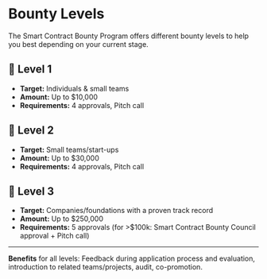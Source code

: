 
# Bounty Levels
The Smart Contract Bounty Program offers different bounty levels to help you best depending on your current stage.

## :hatching_chick: Level 1

- **Target:** Individuals & small teams
- **Amount:** Up to $10,000
- **Requirements:** 4 approvals, Pitch call


## :baby_chick: Level 2

- **Target:** Small teams/start-ups
- **Amount:** Up to $30,000
- **Requirements:** 4 approvals, Pitch call


## :rooster: Level 3

- **Target:** Companies/foundations with a proven track record
- **Amount:** Up to $250,000
- **Requirements:** 5 approvals (for >$100k: Smart Contract Bounty Council approval + Pitch call)

---

**Benefits** for all levels: Feedback during application process and evaluation, introduction to related teams/projects, audit, co-promotion. 
